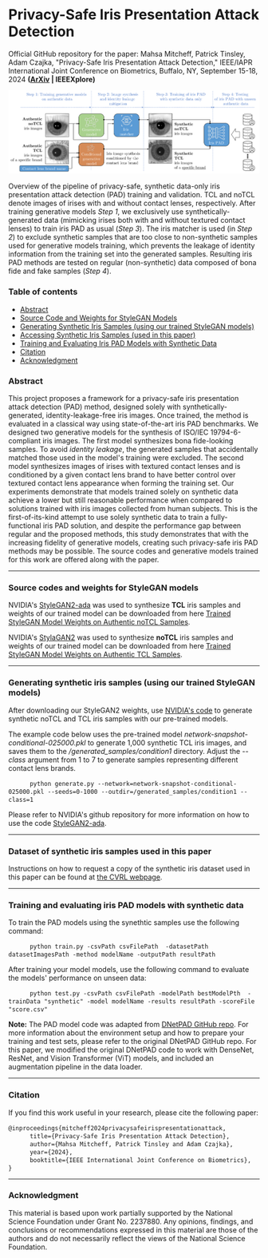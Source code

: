 # Privacy-Safe Iris Presentation Attack Detection #

Official GitHub repository for the paper: Mahsa Mitcheff, Patrick Tinsley, Adam Czajka, "Privacy-Safe Iris Presentation Attack Detection," IEEE/IAPR International Joint Conference on Biometrics, Buffalo, NY, September 15-18, 2024 **([ArXiv](https://arxiv.org/abs/2408.02750) | IEEEXplore)**

![pipiline](https://github.com/CVRL/PrivacySafeIrisPAD/blob/main/pipiline.png)

Overview of the pipeline of privacy-safe, synthetic data-only iris presentation attack detection (PAD) training and validation. TCL and noTCL denote images of irises with and without contact lenses, respectively. After training generative models *Step 1*, we exclusively use synthetically-generated data (mimicking irises both with and without textured contact lenses) to train iris PAD as usual (*Step 3*). The iris matcher is used (in *Step 2*) to exclude synthetic samples that are too close to non-synthetic samples used for generative models training, which prevents the leakage of identity information from the training set into the generated samples. Resulting iris PAD methods are tested on regular (non-synthetic) data composed of bona fide and fake samples (*Step 4*).

### Table of contents
* [Abstract](#abstract)
* [Source Code and Weights for StyleGAN Models](#gan-code)
* [Generating Synthetic Iris Samples (using our trained StyleGAN models)](#gan-samples)
* [Accessing Synthetic Iris Samples (used in this paper)](#samples)
* [Training and Evaluating Iris PAD Models with Synthetic Data](#pad-tarining-evaluating)
* [Citation](#citation)
* [Acknowledgment](#acknowledgment)

<a name="abstract"/></a>
### Abstract

This project proposes a framework for a privacy-safe iris presentation attack detection (PAD) method, designed solely with synthetically-generated, identity-leakage-free iris images. Once trained, the method is evaluated in a classical way using state-of-the-art iris PAD benchmarks. We designed two generative models for the synthesis of ISO/IEC 19794-6-compliant iris images. The first model synthesizes bona fide-looking samples. To avoid *identity leakage*, the generated samples that accidentally matched those used in the model's training were excluded. The second model synthesizes images of irises with textured contact lenses and is conditioned by a given contact lens brand to have better control over textured contact lens appearance when forming the training set. Our experiments demonstrate that models trained solely on synthetic data achieve a lower but still reasonable performance when compared to solutions trained with iris images collected from human subjects. This is the first-of-its-kind attempt to use solely synthetic data to train a fully-functional iris PAD solution, and despite the performance gap between regular and the proposed methods, this study demonstrates that with the increasing fidelity of generative models, creating such privacy-safe iris PAD methods may be possible. The source codes and generative models trained for this work are offered along with the paper.
___________________________________________________________________________________________
<a name="gan-code"/></a>
### Source codes and weights for StyleGAN models

NVIDIA's [StyleGAN2-ada](https://github.com/NVlabs/stylegan2-ada-pytorch) was used to synthesize **TCL** iris samples and weights of our trained model can be downloaded from here [Trained StyleGAN Model Weights on Authentic noTCL Samples](https://notredame.box.com/s/l52ym2rgeii6volqeroqy2zb98d5juvm). 

NVIDIA's [StylaGAN2](https://github.com/NVlabs/stylegan2?tab=readme-ov-file) was used to synthesize **noTCL** iris samples and weights of our trained model can be downloaded from here [Trained StyleGAN Model Weights on Authentic TCL Samples](https://notredame.box.com/s/ai6ta1ocfmb37bk6gxy9owvbsrndf2zz).

___________________________________________________________________________________________
<a name="gan-samples"/></a>
### Generating synthetic iris samples (using our trained StyleGAN models)
After downloading our StyleGAN2 weights, use [NVIDIA's code](https://github.com/NVlabs/stylegan2-ada-pytorch/blob/main/generate.py) to generate synthetic noTCL and TCL iris samples with our pre-trained models. 

The example code below uses the pre-trained model *network-snapshot-conditional-025000.pkl* to generate 1,000 synthetic TCL iris images, and saves them to the */generated_samples/condition1* directory. Adjust the *--class* argument from 1 to 7 to generate samples representing different contact lens brands.

```
      python generate.py --network=network-snapshot-conditional-025000.pkl --seeds=0-1000 --outdir=/generated_samples/condition1 --class=1 
```

Please refer to NVIDIA's github repository for more information on how to use the code [StyleGAN2-ada](https://github.com/NVlabs/stylegan2-ada-pytorch/tree/main).
___________________________________________________________________________________________
<a name="samples"/></a>
### Dataset of synthetic iris samples used in this paper

Instructions on how to request a copy of the synthetic iris dataset used in this paper can be found at [the CVRL webpage](https://cvrl.nd.edu/projects/data/).
___________________________________________________________________________________________
<a name="pad-tarining-evaluating"/></a>
### Training and evaluating iris PAD models with synthetic data

To train the PAD models using the synethtic samples use the following command:

```
      python train.py -csvPath csvFilePath  -datasetPath datasetImagesPath -method modelName -outputPath resultPath
```

After training your model models, use the following command to evaluate the models' performance on unseen data:

```
      python test.py -csvPath csvFilePath -modelPath bestModelPth  -trainData "synthetic" -model modelName -results resultPath -scoreFile "score.csv"
```

**Note:** The PAD model code was adapted from [DNetPAD GitHub repo](https://github.com/iPRoBe-lab/D-NetPAD/tree/master). For more information about the environment setup and how to prepare your training and test sets, please refer to the original DNetPAD GitHub repo. For this paper, we modified the original DNetPAD code to work with DenseNet, ResNet, and Vision Transformer (ViT) models, and included an augmentation pipeline in the data loader.
___________________________________________________________________________________________
<a name="citation"/></a>
### Citation

If you find this work useful in your research, please cite the following paper:
```
@inproceedings{mitcheff2024privacysafeirispresentationattack,
      title={Privacy-Safe Iris Presentation Attack Detection}, 
      author={Mahsa Mitcheff, Patrick Tinsley and Adam Czajka},
      year={2024},
      booktitle={IEEE International Joint Conference on Biometrics},
}
```
___________________________________________________________________________________________

<a name="acknowledgment"/></a>
### Acknowledgment
This material is based upon work partially supported by the National Science Foundation under Grant No. 2237880. Any opinions, findings, and conclusions
or recommendations expressed in this material are those of the authors and do not necessarily reflect the views of the National Science Foundation.

